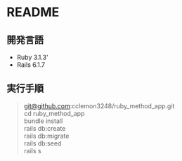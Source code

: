# README
## 開発言語
- Ruby 3.1.3'
- Rails 6.1.7

## 実行手順
> git@github.com:cclemon3248/ruby_method_app.git  
> cd ruby_method_app  
> bundle install  
> rails db:create  
> rails db:migrate  
> rails db:seed  
> rails s
